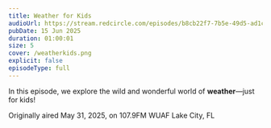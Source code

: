 ```yaml
---
title: Weather for Kids
audioUrl: https://stream.redcircle.com/episodes/b8cb22f7-7b5e-49d5-ad1c-0b1985312850/stream.mp3
pubDate: 15 Jun 2025
duration: 01:00:01
size: 5
cover: /weatherkids.png
explicit: false
episodeType: full
---
```

In this episode, we explore the wild and wonderful world of **weather**—just for kids! 

Originally aired May 31, 2025, on 107.9FM WUAF Lake City, FL